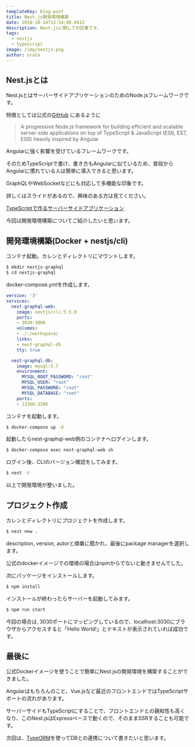 ```yaml
---
templateKey: blog-post
title: Nest.js開発環境構築
date: 2018-10-24T13:54:08.041Z
description: Nest.jsに関しての記事です。
tags:
  - nestjs
  - typescript
image: /img/nestjs.png
author: urata
---
```

## Nest.jsとは

Nest.jsとはサーバーサイドアプリケーションのためのNode.jsフレームワークです。

特徴としては公式の[GitHub](https://github.com/nestjs/nest) にあるように



> A progressive Node.js framework for building efficient and scalable server-side applications on top of TypeScript & JavaScript (ES6, ES7, ES8) heavily inspired by Angular



Angularに強く影響を受けているフレームワークです。

そのためTypeScriptで書け、書き方もAngularに似ているため、普段からAngularに慣れている人は簡単に導入できると思います。

GraphQLやWebSocketなどにも対応して多機能な印象です。

詳しくはスライドがあるので、興味のある方は見てください。

[TypeScriptで作るサーバーサイドアプリケーション](https://7nohe.github.io/nestjs-slides)



今回は開発環境構築についてご紹介したいと思います。





## 開発環境構築(Docker + nestjs/cli)



コンテナ起動。カレンとディレクトリにマウントします。

```bash
$ mkdir nestjs-graphql
$ cd nestjs-graphql
```



docker-compose.ymlを作成します。

```yml
version: '3'
services:
  nest-graphql-web:
    image: nestjs/cli:5.5.0
    ports:
    - 3030:3000
    volumes:
    - ./:/workspace/
    links:
    - nest-graphql-db
    tty: true

  nest-graphql-db:
    image: mysql:5.7
    environment:
      MYSQL_ROOT_PASSWORD: "root"
      MYSQL_USER: "root"
      MYSQL_PASSWORD: "root"
      MYSQL_DATABASE: "root"
    ports:
    - 13306:3306

```



コンテナを起動します。

```bash
$ docker-compose up -d
```



起動したらnest-graphql-web側のコンテナへログインします。

```bash
$ docker-compose exec nest-graphql-web sh
```



ログイン後、CLIのバージョン確認をしてみます。

```bash
$ nest -V

```

以上で開発環境が整いました。



## プロジェクト作成



カレンとディレクトリにプロジェクトを作成します。



```bash
$ nest new .
```



description, version, autorと順番に聞かれ、最後にpackage managerを選択します。

公式のdockerイメージでの環境の場合はnpmからでないと動きませんでした。



次にパッケージをインストールします。

```bash
$ npm install
```



インストールが終わったらサーバーを起動してみます。

```bash
$ npm run start
```



今回の場合は, 3030ポートにマッピングしているので、localhost:3030にブラウザからアクセスすると「Hello World!」とテキストが表示されていれば成功です。



## 最後に

公式Dockerイメージを使うことで簡単にNest.jsの開発環境を構築することができました。

Angularはもちろんのこと、Vue.jsなど最近のフロントエンドではTypeScriptサポートの流れがあります。

サーバーサイドもTypeScriptにすることで、フロントエンドとの親和性も高くなり、このNest.jsはExpressベースで動くので、そのままSSRすることも可能です。



次回は、[TypeORM](https://github.com/typeorm/typeorm)を使ってDBとの連携について書きたいと思います。




